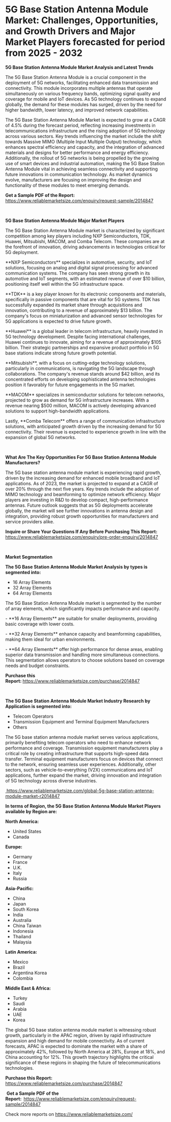 <p><h1>5G Base Station Antenna Module Market: Challenges, Opportunities, and Growth Drivers and Major Market Players forecasted for period from 2025 - 2032</h1></p><p><strong>5G Base Station Antenna Module Market Analysis and Latest Trends</strong></p>
<p><p>The 5G Base Station Antenna Module is a crucial component in the deployment of 5G networks, facilitating enhanced data transmission and connectivity. This module incorporates multiple antennas that operate simultaneously on various frequency bands, optimizing signal quality and coverage for mobile and IoT devices. As 5G technology continues to expand globally, the demand for these modules has surged, driven by the need for higher bandwidth, lower latency, and improved network capabilities.</p><p>The 5G Base Station Antenna Module Market is expected to grow at a CAGR of 4.5% during the forecast period, reflecting increasing investments in telecommunications infrastructure and the rising adoption of 5G technology across various sectors. Key trends influencing the market include the shift towards Massive MIMO (Multiple Input Multiple Output) technology, which enhances spectral efficiency and capacity, and the integration of advanced materials and designs for better performance and energy efficiency. Additionally, the rollout of 5G networks is being propelled by the growing use of smart devices and industrial automation, making the 5G Base Station Antenna Module vital in achieving seamless connectivity and supporting future innovations in communication technology. As market dynamics evolve, manufacturers are focusing on improving the design and functionality of these modules to meet emerging demands.</p></p>
<p><strong>Get a Sample PDF of the Report:&nbsp;</strong> <a href="https://www.reliablemarketsize.com/enquiry/request-sample/2014847?utm_campaign=3345&utm_medium=2&utm_source=Github&utm_content=ia&utm_term=29032025&utm_id=5g-base-station-antenna-module">https://www.reliablemarketsize.com/enquiry/request-sample/2014847</a></p>
<p>&nbsp;</p>
<p><strong>5G Base Station Antenna Module Major Market Players</strong></p>
<p><p>The 5G Base Station Antenna Module market is characterized by significant competition among key players including NXP Semiconductors, TDK, Huawei, Mitsubishi, MACOM, and Comba Telecom. These companies are at the forefront of innovation, driving advancements in technologies critical for 5G deployment.</p><p>**NXP Semiconductors** specializes in automotive, security, and IoT solutions, focusing on analog and digital signal processing for advanced communication systems. The company has seen strong growth in its automotive and IoT segments, with an estimated revenue of over $10 billion, positioning itself well within the 5G infrastructure space.</p><p>**TDK** is a key player known for its electronic components and materials, specifically in passive components that are vital for 5G systems. TDK has successfully expanded its market share through acquisitions and innovation, contributing to a revenue of approximately $13 billion. The company's focus on miniaturization and advanced sensor technologies for 5G applications is expected to drive future growth.</p><p>**Huawei** is a global leader in telecom infrastructure, heavily invested in 5G technology development. Despite facing international challenges, Huawei continues to innovate, aiming for a revenue of approximately $105 billion. Their strategic partnerships and expansive product portfolio in 5G base stations indicate strong future growth potential.</p><p>**Mitsubishi**, with a focus on cutting-edge technology solutions, particularly in communications, is navigating the 5G landscape through collaborations. The company's revenue stands around $42 billion, and its concentrated efforts on developing sophisticated antenna technologies position it favorably for future engagements in the 5G market.</p><p>**MACOM** specializes in semiconductor solutions for telecom networks, projected to grow as demand for 5G infrastructure increases. With a revenue nearing $500 million, MACOM is actively developing advanced solutions to support high-bandwidth applications.</p><p>Lastly, **Comba Telecom** offers a range of communication infrastructure solutions, with anticipated growth driven by the increasing demand for 5G connectivity. Their revenue is expected to experience growth in line with the expansion of global 5G networks.</p></p>
<p>&nbsp;</p>
<p><strong>What Are The Key Opportunities For 5G Base Station Antenna Module Manufacturers?</strong></p>
<p><p>The 5G base station antenna module market is experiencing rapid growth, driven by the increasing demand for enhanced mobile broadband and IoT applications. As of 2023, the market is projected to expand at a CAGR of over 20% through the next five years. Key trends include the adoption of MIMO technology and beamforming to optimize network efficiency. Major players are investing in R&D to develop compact, high-performance antennas. Future outlook suggests that as 5G deployments accelerate globally, the market will see further innovations in antenna design and integration, providing robust growth opportunities for manufacturers and service providers alike.</p></p>
<p><strong>Inquire or Share Your Questions If Any Before Purchasing This Report:</strong> <a href="https://www.reliablemarketsize.com/enquiry/pre-order-enquiry/2014847?utm_campaign=3345&utm_medium=2&utm_source=Github&utm_content=ia&utm_term=29032025&utm_id=5g-base-station-antenna-module">https://www.reliablemarketsize.com/enquiry/pre-order-enquiry/2014847</a></p>
<p>&nbsp;</p>
<p><strong>Market Segmentation</strong></p>
<p><strong>The 5G Base Station Antenna Module Market Analysis by types is segmented into:</strong></p>
<p><ul><li>16 Array Elements</li><li>32 Array Elements</li><li>64 Array Elements</li></ul></p>
<p><p>The 5G Base Station Antenna Module market is segmented by the number of array elements, which significantly impacts performance and capacity. </p><p>- **16 Array Elements** are suitable for smaller deployments, providing basic coverage with lower costs. </p><p>- **32 Array Elements** enhance capacity and beamforming capabilities, making them ideal for urban environments. </p><p>- **64 Array Elements** offer high performance for dense areas, enabling superior data transmission and handling more simultaneous connections. This segmentation allows operators to choose solutions based on coverage needs and budget constraints.</p></p>
<p><strong>Purchase this Report:&nbsp;</strong><a href="https://www.reliablemarketsize.com/purchase/2014847?utm_campaign=3345&utm_medium=2&utm_source=Github&utm_content=ia&utm_term=29032025&utm_id=5g-base-station-antenna-module">https://www.reliablemarketsize.com/purchase/2014847</a></p>
<p>&nbsp;</p>
<p><strong>The 5G Base Station Antenna Module Market Industry Research by Application is segmented into:</strong></p>
<p><ul><li>Telecom Operators</li><li>Transmission Equipment and Terminal Equipment Manufacturers</li><li>Others</li></ul></p>
<p><p>The 5G base station antenna module market serves various applications, primarily benefiting telecom operators who need to enhance network performance and coverage. Transmission equipment manufacturers play a critical role by creating infrastructure that supports high-speed data transfer. Terminal equipment manufacturers focus on devices that connect to the network, ensuring seamless user experiences. Additionally, other sectors, such as vehicle-to-everything (V2X) communications and IoT applications, further expand the market, driving innovation and integration of 5G technology across diverse industries.</p></p>
<p><a href="https://www.reliablemarketsize.com/global-5g-base-station-antenna-module-market-r2014847?utm_campaign=3345&utm_medium=2&utm_source=Github&utm_content=ia&utm_term=29032025&utm_id=5g-base-station-antenna-module">&nbsp;https://www.reliablemarketsize.com/global-5g-base-station-antenna-module-market-r2014847</a></p>
<p><strong>In terms of Region, the 5G Base Station Antenna Module Market Players available by Region are:</strong></p>
<p>
    <p> <strong> North America: </strong>
        <ul>
            <li>United States</li>
            <li>Canada</li>
        </ul>
        </p> 
    <p> <strong> Europe: </strong>
        <ul>
            <li>Germany</li>
            <li>France</li>
            <li>U.K.</li>
            <li>Italy</li>
            <li>Russia</li>
        </ul>
        </p> 
    <p> <strong> Asia-Pacific: </strong>
        <ul>
            <li>China</li>
            <li>Japan</li>
            <li>South Korea</li>
            <li>India</li>
            <li>Australia</li>
            <li>China Taiwan</li>
            <li>Indonesia</li>
            <li>Thailand</li>
            <li>Malaysia</li>
        </ul>
        </p> 
    <p> <strong> Latin America: </strong>
        <ul>
            <li>Mexico</li>
            <li>Brazil</li>
            <li>Argentina Korea</li>
            <li>Colombia</li>
        </ul>
        </p> 
    <p> <strong> Middle East & Africa: </strong>
        <ul>
            <li>Turkey</li>
            <li>Saudi</li>
            <li>Arabia</li>
            <li>UAE</li>
            <li>Korea</li>
        </ul>
    </p>
    </p>
<p><p>The global 5G base station antenna module market is witnessing robust growth, particularly in the APAC region, driven by rapid infrastructure expansion and high demand for mobile connectivity. As of current forecasts, APAC is expected to dominate the market with a share of approximately 42%, followed by North America at 28%, Europe at 18%, and China accounting for 12%. This growth trajectory highlights the critical significance of these regions in shaping the future of telecommunications technologies.</p></p>
<p><strong>Purchase this Report: </strong><a href="https://www.reliablemarketsize.com/purchase/2014847?utm_campaign=3345&utm_medium=2&utm_source=Github&utm_content=ia&utm_term=29032025&utm_id=5g-base-station-antenna-module">https://www.reliablemarketsize.com/purchase/2014847</a></p>
<p>&nbsp;<strong>Get a Sample PDF of the Report:&nbsp;&nbsp;</strong><a href="https://www.reliablemarketsize.com/enquiry/request-sample/2014847?utm_campaign=3345&utm_medium=2&utm_source=Github&utm_content=ia&utm_term=29032025&utm_id=5g-base-station-antenna-module">https://www.reliablemarketsize.com/enquiry/request-sample/2014847</a></p>
<p><strong></strong></p>
<p>Check more reports on <a href="https://www.reliablemarketsize.com/?utm_campaign=3345&utm_medium=2&utm_source=Github&utm_content=ia&utm_term=29032025&utm_id=5g-base-station-antenna-module">https://www.reliablemarketsize.com/</a></p>